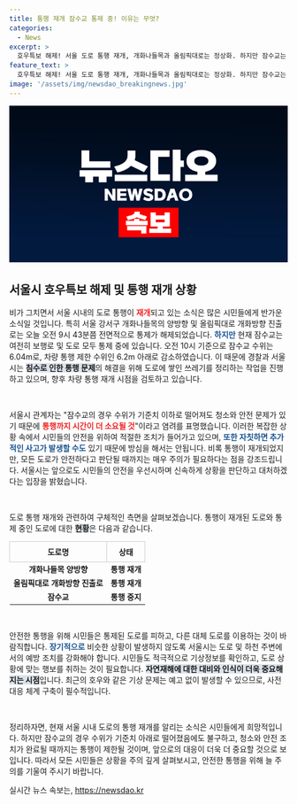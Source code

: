 ```yaml
---
title: 통행 재개 잠수교 통제 중! 이유는 무엇?
categories:
  - News
excerpt: >
  호우특보 해제! 서울 도로 통행 재개, 개화나들목과 올림픽대로는 정상화. 하지만 잠수교는 여전히 통제 중! 수위는 낮아졌지만 안전 점검 필요. 더 자세한 소식은 클릭!
feature_text: >
  호우특보 해제! 서울 도로 통행 재개, 개화나들목과 올림픽대로는 정상화. 하지만 잠수교는 여전히 통제 중! 수위는 낮아졌지만 안전 점검 필요. 더 자세한 소식은 클릭!
image: '/assets/img/newsdao_breakingnews.jpg'
---
```


<p><img src="/assets/img/newsdao_breakingnews.jpg" alt="bookingtag 속보" /></p>

<h2 data-ke-size="size26">서울시 호우특보 해제 및 통행 재개 상황</h2>

<p data-ke-size="size16">비가 그치면서 서울 시내의 도로 통행이 <b><span style="color: #ee2323;">재개</span></b>되고 있는 소식은 많은 시민들에게 반가운 소식일 것입니다. 특히 서울 강서구 개화나들목의 양방향 및 올림픽대로 개화방향 진출로는 오늘 오전 9시 43분쯤 전면적으로 통제가 해제되었습니다. <b><span style="color: #1a5490;">하지만</span></b> 현재 잠수교는 여전히 보행로 및 도로 모두 통제 중에 있습니다. 오전 10시 기준으로 잠수교 수위는 6.04m로, 차량 통행 제한 수위인 6.2m 아래로 감소하였습니다. 이 때문에 경찰과 서울시는 <b><span style="background-color: #21538527;">침수로 인한 통행 문제</span></b>의 해결을 위해 도로에 쌓인 쓰레기를 정리하는 작업을 진행하고 있으며, 향후 차량 통행 재개 시점을 검토하고 있습니다.</p>

<p data-ke-size="size16">&nbsp;</p>

<p>서울시 관계자는 "잠수교의 경우 수위가 기준치 이하로 떨어져도 청소와 안전 문제가 있기 때문에 <b><span style="color: #ee2323;">통행까지 시간이 더 소요될 것</span></b>"이라고 염려를 표명했습니다. 이러한 복잡한 상황 속에서 시민들의 안전을 위하여 적절한 조치가 들어가고 있으며, <b><span style="color: #1a5490;">또한 자칫하면 추가적인 사고가 발생할 수도</span></b> 있기 때문에 방심을 해서는 안됩니다. 비록 통행이 재개되었지만, 모든 도로가 안전하다고 판단될 때까지는 매우 주의가 필요하다는 점을 강조드립니다. 서울시는 앞으로도 시민들의 안전을 우선시하며 신속하게 상황을 판단하고 대처하겠다는 입장을 밝혔습니다.</p>

<p data-ke-size="size16">&nbsp;</p>

<p>도로 통행 재개와 관련하여 구체적인 측면을 살펴보겠습니다. 통행이 재개된 도로와 통제 중인 도로에 대한 <b><span style="background-color: #21538527;">현황</span></b>은 다음과 같습니다. </p>

<table style="width: 100%; border-collapse: collapse;">
    <tr>
        <th style="border: 1px solid #ccc; text-align: center; padding: 8px;">도로명</th>
        <th style="border: 1px solid #ccc; text-align: center; padding: 8px;">상태</th>
    </tr>
    <tr>
        <td style="text-align: center; height: 17px;"><b>개화나들목 양방향</b></td>
        <td style="text-align: center; height: 17px;"><b>통행 재개</b></td>
    </tr>
    <tr>
        <td style="text-align: center; height: 17px;"><b>올림픽대로 개화방향 진출로</b></td>
        <td style="text-align: center; height: 17px;"><b>통행 재개</b></td>
    </tr>
    <tr>
        <td style="text-align: center; height: 17px;"><b>잠수교</b></td>
        <td style="text-align: center; height: 17px;"><b>통행 중지</b></td>
    </tr>
</table>

<p data-ke-size="size16">&nbsp;</p>

<p>안전한 통행을 위해 시민들은 통제된 도로를 피하고, 다른 대체 도로를 이용하는 것이 바람직합니다. <b><span style="color: #1a5490;">장기적으로</span></b> 비슷한 상황이 발생하지 않도록 서울시는 도로 및 하천 주변에서의 예방 조치를 강화해야 합니다. 시민들도 적극적으로 기상정보를 확인하고, 도로 상황에 맞는 행보를 취하는 것이 필요합니다. <b><span style="background-color: #21538527;">자연재해에 대한 대비와 인식이 더욱 중요해지는 시점</span></b>입니다. 최근의 호우와 같은 기상 문제는 예고 없이 발생할 수 있으므로, 사전 대응 체계 구축이 필수적입니다. </p>

<p data-ke-size="size16">&nbsp;</p>

<p>정리하자면, 현재 서울 시내 도로의 통행 재개를 알리는 소식은 시민들에게 희망적입니다. 하지만 잠수교의 경우 수위가 기준치 아래로 떨어졌음에도 불구하고, 청소와 안전 조치가 완료될 때까지는 통행이 제한될 것이며, 앞으로의 대응이 더욱 더 중요할 것으로 보입니다. 따라서 모든 시민들은 상황을 주의 깊게 살펴보시고, 안전한 통행을 위해 늘 주의를 기울여 주시기 바랍니다. </p>
실시간 뉴스 속보는, <a href="https://newsdao.kr" rel="dofollow">https://newsdao.kr</a>



